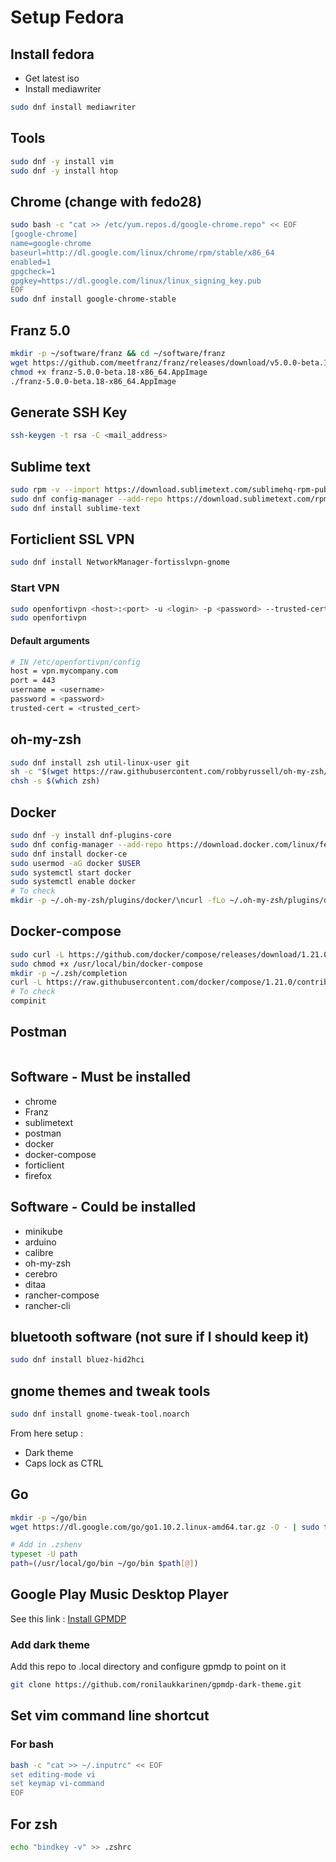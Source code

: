 # Setup Fedora

## Install fedora
* Get latest iso
* Install mediawriter
```bash
sudo dnf install mediawriter
```

## Tools
```bash
sudo dnf -y install vim
sudo dnf -y install htop
```

## Chrome (change with fedo28)
```bash
sudo bash -c "cat >> /etc/yum.repos.d/google-chrome.repo" << EOF
[google-chrome]
name=google-chrome
baseurl=http://dl.google.com/linux/chrome/rpm/stable/x86_64
enabled=1
gpgcheck=1
gpgkey=https://dl.google.com/linux/linux_signing_key.pub
EOF
sudo dnf install google-chrome-stable
```

## Franz 5.0
```bash
mkdir -p ~/software/franz && cd ~/software/franz
wget https://github.com/meetfranz/franz/releases/download/v5.0.0-beta.18/franz-5.0.0-beta.18-x86_64.AppImage
chmod +x franz-5.0.0-beta.18-x86_64.AppImage
./franz-5.0.0-beta.18-x86_64.AppImage
```

## Generate SSH Key
```bash
ssh-keygen -t rsa -C <mail_address>
```

## Sublime text
```bash
sudo rpm -v --import https://download.sublimetext.com/sublimehq-rpm-pub.gpg
sudo dnf config-manager --add-repo https://download.sublimetext.com/rpm/stable/x86_64/sublime-text.repo
sudo dnf install sublime-text
```

## Forticlient SSL VPN
```bash
sudo dnf install NetworkManager-fortisslvpn-gnome
```

### Start VPN
```bash
sudo openfortivpn <host>:<port> -u <login> -p <password> --trusted-cert <cert>
sudo openfortivpn
```
#### Default arguments
```bash
# IN /etc/openfortivpn/config
host = vpn.mycompany.com
port = 443
username = <username>
password = <password>
trusted-cert = <trusted_cert>
```

## oh-my-zsh
```bash
sudo dnf install zsh util-linux-user git
sh -c "$(wget https://raw.githubusercontent.com/robbyrussell/oh-my-zsh/master/tools/install.sh -O -)"
chsh -s $(which zsh)
```

## Docker
```bash
sudo dnf -y install dnf-plugins-core
sudo dnf config-manager --add-repo https://download.docker.com/linux/fedora/docker-ce.repo
sudo dnf install docker-ce
sudo usermod -aG docker $USER
sudo systemctl start docker
sudo systemctl enable docker
# To check
mkdir -p ~/.oh-my-zsh/plugins/docker/\ncurl -fLo ~/.oh-my-zsh/plugins/docker/_docker https://raw.github.com/felixr/docker-zsh-completion/master/_docker
```

## Docker-compose
```bash
sudo curl -L https://github.com/docker/compose/releases/download/1.21.0/docker-compose-$(uname -s)-$(uname -m) -o /usr/local/bin/docker-compose\n
sudo chmod +x /usr/local/bin/docker-compose
mkdir -p ~/.zsh/completion
curl -L https://raw.githubusercontent.com/docker/compose/1.21.0/contrib/completion/zsh/_docker-compose > ~/.zsh/completion/_docker-compose
# To check
compinit
```

## Postman
```bash
```

## Software - Must be installed
* chrome
* Franz
* sublimetext
* postman
* docker
* docker-compose
* forticlient
* firefox

## Software - Could be installed
* minikube
* arduino
* calibre
* oh-my-zsh
* cerebro
* ditaa
* rancher-compose
* rancher-cli

## bluetooth software (not sure if I should keep it)
```bash
sudo dnf install bluez-hid2hci
```

## gnome themes and tweak tools
```bash
sudo dnf install gnome-tweak-tool.noarch
```
From here setup :
* Dark theme
* Caps lock as CTRL

## Go
```bash
mkdir -p ~/go/bin
wget https://dl.google.com/go/go1.10.2.linux-amd64.tar.gz -O - | sudo tar -xzC test
```

```bash
# Add in .zshenv
typeset -U path
path=(/usr/local/go/bin ~/go/bin $path[@])
```

## Google Play Music Desktop Player
See this link : [Install GPMDP](https://www.googleplaymusicdesktopplayer.com/#!)
### Add dark theme
Add this repo to .local directory and configure gpmdp to point on it
```bash
git clone https://github.com/ronilaukkarinen/gpmdp-dark-theme.git
```

## Set vim command line shortcut
### For bash
```bash
bash -c "cat >> ~/.inputrc" << EOF
set editing-mode vi
set keymap vi-command
EOF
```
## For zsh
```bash
echo "bindkey -v" >> .zshrc
```
